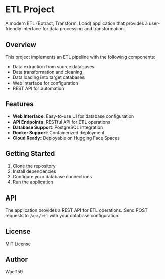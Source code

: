 # ETL Project

A modern ETL (Extract, Transform, Load) application that provides a user-friendly interface for data processing and transformation.

## Overview

This project implements an ETL pipeline with the following components:
- Data extraction from source databases
- Data transformation and cleaning
- Data loading into target databases
- Web interface for configuration
- REST API for automation

## Features

- **Web Interface**: Easy-to-use UI for database configuration
- **API Endpoints**: RESTful API for ETL operations
- **Database Support**: PostgreSQL integration
- **Docker Support**: Containerized deployment
- **Cloud Ready**: Deployable on Hugging Face Spaces

## Getting Started

1. Clone the repository
2. Install dependencies
3. Configure your database connections
4. Run the application

## API

The application provides a REST API for ETL operations. Send POST requests to `/api/etl` with your database configuration.

## License

MIT License

## Author

Wael159 